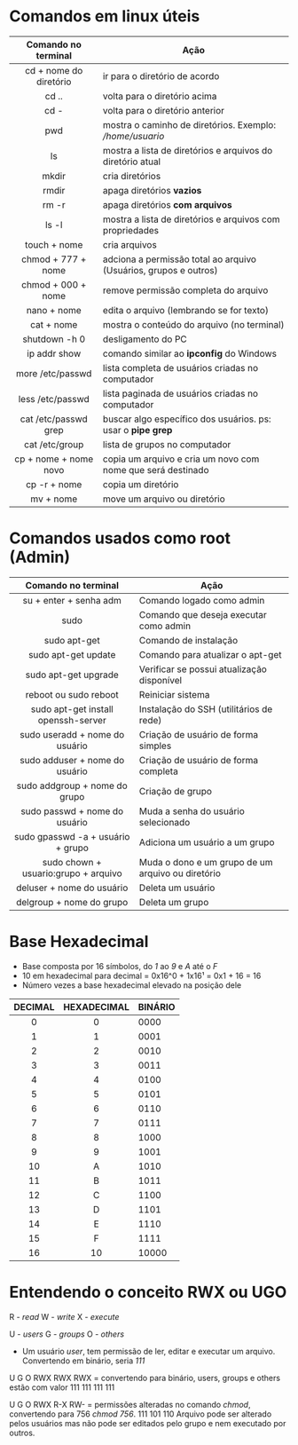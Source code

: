 # Comandos em linux úteis

Comando no terminal    | Ação
:--------------------: | ----
cd + nome do diretório | ir para o diretório de acordo
cd ..                  | volta para o diretório acima
cd -                   | volta para o diretório anterior
pwd                    | mostra o caminho de diretórios. Exemplo: _/home/usuario_
ls                     | mostra a lista de diretórios e arquivos do diretório atual
mkdir                  | cria diretórios
rmdir                  | apaga diretórios **vazios**
rm -r                  | apaga diretórios **com arquivos**
ls -l                  | mostra a lista de diretórios e arquivos com propriedades
touch + nome           | cria arquivos
chmod + 777 + nome     | adciona a permissão total ao arquivo (Usuários, grupos e outros)
chmod + 000 + nome     | remove permissão completa do arquivo
nano + nome            | edita o arquivo (lembrando se for texto)
cat + nome             | mostra o conteúdo do arquivo (no terminal)
shutdown -h 0          | desligamento do PC
ip addr show           | comando similar ao **ipconfig** do Windows
more /etc/passwd       | lista completa de usuários criadas no computador
less /etc/passwd       | lista paginada de usuários criadas no computador
cat /etc/passwd  grep  | buscar algo específico dos usuários. ps: usar o **pipe grep**
cat /etc/group         | lista de grupos no computador
cp + nome + nome novo  | copia um arquivo e cria um novo com nome que será destinado
cp -r + nome           | copia um diretório
mv + nome              | move um arquivo ou diretório

# Comandos usados como root (Admin)

Comando no terminal                 | Ação
:---------------------------------: | ----
su + enter + senha adm              | Comando logado como admin
sudo                                | Comando que deseja executar como admin
sudo apt-get                        | Comando de instalação
sudo apt-get update                 | Comando para atualizar o apt-get
sudo apt-get upgrade                | Verificar se possui atualização disponível
reboot ou sudo reboot               | Reiniciar sistema
sudo apt-get install openssh-server | Instalação do SSH (utilitários de rede)
sudo useradd + nome do usuário      | Criação de usuário de forma simples
sudo adduser + nome do usuário      | Criação de usuário de forma completa
sudo addgroup + nome do grupo       | Criação de grupo
sudo passwd + nome do usuário       | Muda a senha do usuário selecionado
sudo gpasswd -a + usuário + grupo   | Adiciona um usuário a um grupo
sudo chown + usuario:grupo + arquivo| Muda o dono e um grupo de um arquivo ou diretório
deluser + nome do usuário           | Deleta um usuário
delgroup + nome do grupo            | Deleta um grupo

# Base Hexadecimal

* Base composta por 16 símbolos, do *1* ao *9* e *A* até o *F*
* 10 em hexadecimal para decimal = 0x16^0 + 1x16¹ = 0x1 + 16 = 16
* Número vezes a base hexadecimal elevado na posição dele

DECIMAL | HEXADECIMAL | BINÁRIO
:-----: | :---------: | ------
0       | 0           | 0000
1       | 1           | 0001
2       | 2           | 0010
3       | 3           | 0011
4       | 4           | 0100
5       | 5           | 0101
6       | 6           | 0110
7       | 7           | 0111
8       | 8           | 1000
9       | 9           | 1001
10      | A           | 1010
11      | B           | 1011
12      | C           | 1100
13      | D           | 1101
14      | E           | 1110
15      | F           | 1111
16      | 10          | 10000

# Entendendo o conceito RWX ou UGO

R - *read*
W - *write*
X - *execute*

U - *users*
G - *groups*
O - *others*

* Um usuário *user*, tem permissão de ler, editar e executar um arquivo. Convertendo em binário, seria *111*

 U       G       O
RWX     RWX     RWX = convertendo para binário, users, groups e others estão com valor 111
111     111     111

 U       G       O
RWX     R-X     RW- = permissões alteradas no comando *chmod*, convertendo para 756 *chmod 756*.
111     101     110   Arquivo pode ser alterado pelos usuários mas não pode ser editados pelo grupo e nem executado por outros.
